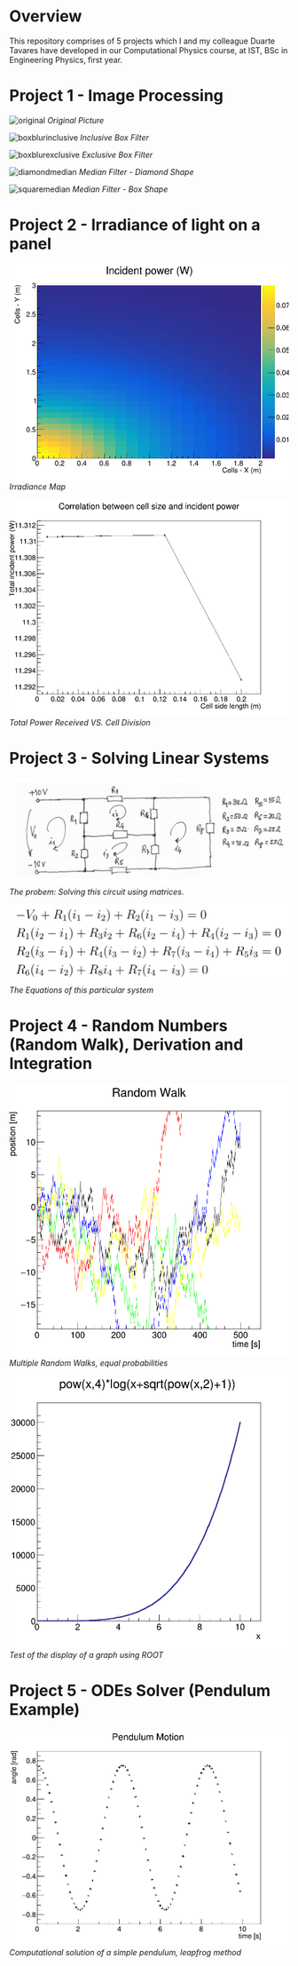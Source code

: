 # Overview
This repository comprises of 5 projects which I and my colleague Duarte Tavares have developed in our Computational Physics course, at IST, BSc in Engineering Physics, first year.

# Project 1 - Image Processing

![original](proj1/imagem.pgm)
*Original Picture*

![boxblurinclusive](proj1/peixe_box_blur.ascii.pgm)
*Inclusive Box Filter*

![boxblurexclusive](proj1/peixe_reduced_noise.ascii.pgm)
*Exclusive Box Filter*

![diamondmedian](proj1/peixe_filtro_mediana_diamante.ascii.pgm)
*Median Filter - Diamond Shape*

![squaremedian](proj1/peixe_filtro_mediana_quadrado.ascii.pgm)
*Median Filter - Box Shape*

# Project 2 - Irradiance of light on a panel

![irradmap](proj2/FIG_LightMap_power.png)
*Irradiance Map*

![totalpower](proj2/FIG_LightMap_totalpower.png)
*Total Power Received VS. Cell Division*

# Project 3 - Solving Linear Systems

![circuit](proj3/problem.png)
*The probem: Solving this circuit using matrices.*

![equations](proj3/equations.png)
*The Equations of this particular system*

# Project 4 - Random Numbers (Random Walk), Derivation and Integration

![randomwalk](proj4/random_walk.png)
*Multiple Random Walks, equal probabilities*

![graph](proj4/graph.png)
*Test of the display of a graph using ROOT*

# Project 5 - ODEs Solver (Pendulum Example)

![pendulum](proj5/pendulum.png)
*Computational solution of a simple pendulum, leapfrog method*

